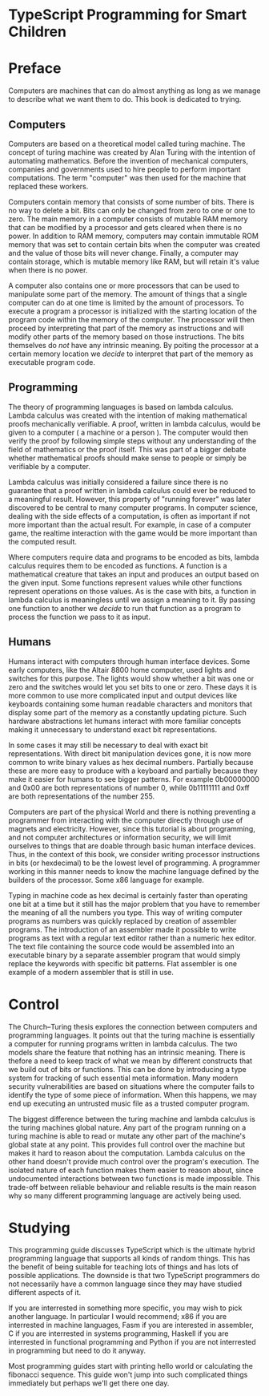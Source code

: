 # TypeScript Programming for Smart Children

# Preface

Computers are machines that can do almost anything as long as we manage to describe what we want them to do.
This book is dedicated to trying.

## Computers

Computers are based on a theoretical model called turing machine. The concept of turing machine
was created by Alan Turing with the intention of automating mathematics. Before the invention
of mechanical computers, companies and governments used to hire people to perform important
computations. The term "computer" was then used for the machine that replaced these workers.

Computers contain memory that consists of some number of bits. There is no way to delete a bit.
Bits can only be changed from zero to one or one to zero. The main memory in a computer
consists of mutable RAM memory that can be modified by a processor and gets cleared when there
is no power. In addition to RAM memory, computers may contain immutable ROM memory that was
set to contain certain bits when the computer was created and the value of those bits will never
change. Finally, a computer may contain storage, which is mutable memory like RAM, but will retain
it's value when there is no power.

A computer also contains one or more processors that can be used to manipulate some part of the memory.
The amount of things that a single computer can do at one time is limited by the amount of processors.
To execute a program a processor is initialized with the starting location of the program code within
the memory of the computer. The processor will then proceed by interpreting that part of the memory
as instructions and will modify other parts of the memory based on those instructions. The bits
themselves do *not* have any intrinsic meaning. By poiting the processor at a certain memory location
we *decide* to interpret that part of the memory as executable program code.

## Programming

The theory of programming languages is based on lambda calculus. Lambda calculus
was created with the intention of making mathematical proofs mechanically verifiable. A proof,
written in lambda calculus, would be given to a computer ( a machine or a person ). The computer
would then verify the proof by following simple steps without any understanding of the field of
mathematics or the proof itself. This was part of a bigger debate whether mathematical proofs
should make sense to people or simply be verifiable by a computer.

Lambda calculus was initially considered a failure since there is no guarantee that a proof
written in lambda calculus could ever be reduced to a meaningful result. However, this
property of "running forever" was later discovered to be central to many computer programs.
In computer science, dealing with the side effects of a computation, is often as important
if not more important than the actual result. For example, in case of a computer game, the
realtime interaction with the game would be more important than the computed result.

Where computers require data and programs to be encoded as bits, lambda calculus requires
them to be encoded as functions. A function is a mathematical creature that takes an input
and produces an output based on the given input. Some functions represent values while
other functions represent operations on those values. As is the case with bits, a function
in lambda calculus is meaningless until we assign a meaning to it. By passing one function
to another we *decide* to run that function as a program to process the function we pass
to it as input.

## Humans

Humans interact with computers through human interface devices. Some early computers, like the Altair 8800
home computer, used lights and switches for this purpose. The lights would show whether a bit was one or zero
and the switches would let you set bits to one or zero. These days it is more common to use more complicated
input and output devices like keyboards containing some human readable characters and monitors that display
some part of the memory as a constantly updating picture. Such hardware abstractions let humans interact with
more familiar concepts making it unnecessary to understand exact bit representations.

In some cases it may still be necessary to deal with exact bit representations. With direct bit manipulation
devices gone, it is now more common to write binary values as hex decimal numbers. Partially because these
are more easy to produce with a keyboard and partially because they make it easier for humans to see bigger
patterns. For example 0b00000000 and 0x00 are both representations of number 0, while 0b11111111 and 0xff are
both representations of the number 255.

Computers are part of the physical World and there is nothing preventing a programmer from
interacting with the computer directly through use of magnets and electricity. However, since this
tutorial is about programming, and not computer architectures or information security, we will limit
ourselves to things that are doable through basic human interface devices. Thus, in the context of this
book, we consider writing processor instructions in bits (or hexdecimal) to be the lowest level of
programming. A programmer working in this manner needs to know the machine language defined by the
builders of the processor. Some x86 language for example.

Typing in machine code as hex decimal is certainly faster than operating one bit at a time but
it still has the major problem that you have to remember the meaning of all the numbers you type.
This way of writing computer programs as numbers was quickly replaced by creation of assembler
programs. The introduction of an assembler made it possible to write programs as text with a
regular text editor rather than a numeric hex editor. The text file containing the source code
would be assembled into an executable binary by a separate assembler program that would simply
replace the keywords with specific bit patterns. Flat assembler is one example of a modern
assembler that is still in use.

# Control

The Church–Turing thesis explores the connection between computers and programming languages.
It points out that the turing machine is essentially a computer for running programs written
in lambda calculus. The two models share the feature that nothing has an intrinsic meaning.
There is thefore a need to keep track of what we mean by different constructs that we build
out of bits or functions. This can be done by introducing a type system for tracking of such
essential meta information. Many modern security vulnerabilities are based on situations where
the computer fails to identify the type of some piece of information. When this happens, we
may end up executing an untrusted music file as a trusted computer program.

The biggest difference between the turing machine and lambda calculus is the turing machines
global nature. Any part of the program running on a turing machine is able to read or mutate
any other part of the machine's global state at any point. This provides full control over
the machine but makes it hard to reason about the computation. Lambda calculus on the other
hand doesn't provide much control over the program's execution. The isolated nature of each
function makes them easier to reason about, since undocumented interactions between two
functions is made impossible. This trade-off between reliable behaviour and reliable results
is the main reason why so many different programming language are actively being used.  

# Studying

This programming guide discusses TypeScript which is the ultimate hybrid programming language
that supports all kinds of random things. This has the benefit of being suitable for teaching
lots of things and has lots of possible applications. The downside is that two TypeScript
programmers do not necessarily have a common language since they may have studied different
aspects of it.

If you are interrested in something more specific, you may wish to pick another language. In
particular I would recommend; x86 if you are interrested in machine languages, Fasm if you are
interested in assembler, C if you are interrested in systems programming, Haskell if you are
interrested in functional programming and Python if you are not interrested in programming
but need to do it anyway.

Most programming guides start with printing hello world or calculating the fibonacci sequence.
This guide won't jump into such complicated things immediately but perhaps we'll get there one day.
